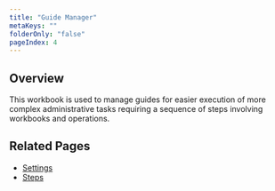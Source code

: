 ```yaml
---
title: "Guide Manager"
metaKeys: ""
folderOnly: "false"
pageIndex: 4
---
```

## Overview
This workbook is used to manage guides for easier execution of more complex administrative tasks requiring a sequence of steps involving workbooks and operations.
<br/>

## Related Pages
- [Settings](/planner/workbooks/process-and-tasks/guide-manager/settings)
- [Steps](/planner/workbooks/process-and-tasks/guide-manager/steps)
